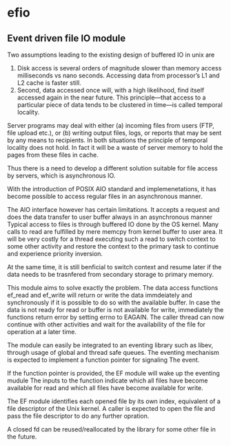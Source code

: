 # efio
## Event driven file IO module ##
Two assumptions leading to the existing design of buffered IO in unix are
1. Disk access is several orders of magnitude slower than memory access milliseconds vs nano seconds.
   Accessing data from processor’s L1 and L2 cache is faster still.
2. Second, data accessed once will, with a high likelihood, find itself accessed again in the near future.
   This principle—that access to a particular piece of data tends to be clustered in time—is called
   temporal locality.

Server programs may deal with either (a) incoming files from users (FTP, file upload etc.), or
(b) writing output files, logs, or reports that may be sent by any means to recipients.
In both situations the principle of temporal locality does not hold. In fact it will be a waste of server
memory to hold the pages from these files in cache.

Thus there is a need to develop a different solution suitable for file access by servers, which is asynchronous IO.

With the introduction of POSIX AIO standard and implemenetations, it has become possible to access regular
files in an asynchronous manner.

The AIO interface however has certain limitations.
It accepts a request and does the data transfer to user buffer always in an asynchronous manner
Typical access to files is through buffered IO done by the OS kernel. Many calls to read are fulfilled by mere
memcpy from kernel buffer to user area. It will be very costly for a thread executing such a read to switch context
to some other activity and restore the context to the primary task to continue and experience priority inversion.

At the same time, it is still benficial to switch context and resume later if the data needs to be trasnfered from
secondary storage to primary memory.

This module aims to solve exactly the problem.
The data access functions ef_read and ef_write will return or write the data immdeiately and synchronously if it is
possible to do so with the available buffer. In case the data is not ready for read or buffer is not available for
write, immediately the functions return error by setting errno to EAGAIN.
The caller thread can now continue with other activities and wait for the availability of the file for operation
at a later time.

The module can easily be integrated to an eventing library such as libev, through usage of global and thread safe
queues. The eventing mechanism  is expected to implement a function pointer for signaling The event.

If the function pointer is provided, the EF module will wake up the eventing mudule
The inputs to the function  indicate which all files have become available for read and
which all files have become available for write.

The EF module identifies each opened file by its own index, equivalent of a file descriptor of the Unix kernel.
A caller is expected to open the file and pass the file descriptor to do any further opration.

A closed fd can be reused/reallocated by the library for some other file in the future.

